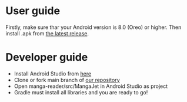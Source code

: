 # User guide
Firstly, make sure thar your Android version is 8.0 (Oreo) or higher. Then install .apk from [the latest release](https://github.com/Sairsey/manga-reader/releases).

# Developer guide
- Install Android Studio from [here](https://developer.android.com/studio)
- Clone or fork main branch of [our repository](https://github.com/Sairsey/manga-reader)
- Open manga-reader/src/MangaJet in Android Studio as project
- Gradle must install all libraries and you are ready to go! 
